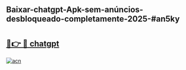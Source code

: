 ## Baixar-chatgpt-Apk-sem-anúncios-desbloqueado-completamente-2025-#an5ky

# <h2><a href="https://ainizakaria.my?title=chatgpt&ref=20M">🔗👉 🔴 chatgpt</a></h2>

[![acn](https://github.com/user-attachments/assets/0f9c940e-d8b0-45ae-aac7-cd30a18b3e1c)](https://ainizakaria.my?title=chatgpt&ref=20M)

